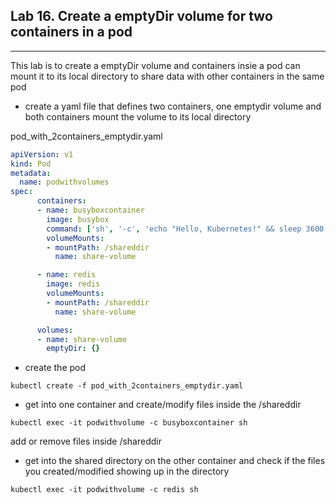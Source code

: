 ## Lab 16. Create a emptyDir volume for two containers in a pod
___

This lab is to create a emptyDir volume and containers insie a pod can mount it to its local directory to share data with other containers in the same pod

* create a yaml file that defines two containers, one emptydir volume and both containers mount the volume to its local directory

pod_with_2containers_emptydir.yaml
```yaml
apiVersion: v1
kind: Pod
metadata:
  name: podwithvolumes
spec:
      containers:
      - name: busyboxcontainer
        image: busybox
        command: ['sh', '-c', 'echo "Hello, Kubernetes!" && sleep 3600']
        volumeMounts:
        - mountPath: /shareddir
          name: share-volume

      - name: redis
        image: redis
        volumeMounts:
        - mountPath: /shareddir
          name: share-volume

      volumes:
      - name: share-volume
        emptyDir: {}
```

* create the pod
```
kubectl create -f pod_with_2containers_emptydir.yaml
```

* get into one container and create/modify files inside the /shareddir
```
kubectl exec -it podwithvolume -c busyboxcontainer sh
```
add or remove files inside /shareddir

* get into the shared directory on the other container and check if the files you created/modified showing up in the directory
```
kubectl exec -it podwithvolume -c redis sh
```
